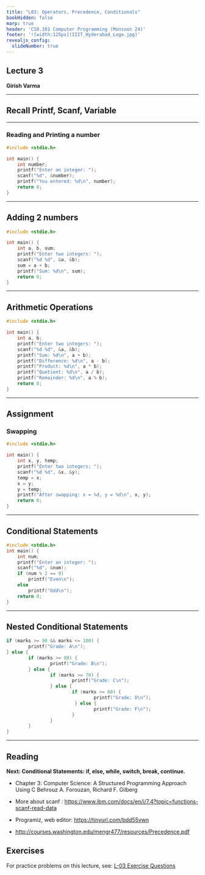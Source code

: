 ```yaml
---
title: "L03: Operators, Precedence, Conditionals"
bookHidden: false
marp: true
header: 'CS0.101 Computer Programming (Monsoon 24)'
footer: '![width:125px](IIIT_Hyderabad_Logo.jpg)'
revealjs_config:
  slideNumber: true
---
```


## Lecture 3
__Girish Varma__
 
---
## Recall Printf, Scanf, Variable

---
### Reading and Printing a number

```c
#include <stdio.h>

int main() {
    int number;
    printf("Enter an integer: ");
    scanf("%d", &number);
    printf("You entered: %d\n", number);
    return 0;
}
```

---
## Adding 2 numbers

```c
#include <stdio.h>

int main() {
    int a, b, sum;
    printf("Enter two integers: ");
    scanf("%d %d", &a, &b);
    sum = a + b;
    printf("Sum: %d\n", sum);
    return 0;
}
```

---
## Arithmetic Operations

```c
#include <stdio.h>

int main() {
    int a, b;
    printf("Enter two integers: ");
    scanf("%d %d", &a, &b);
    printf("Sum: %d\n", a + b);
    printf("Difference: %d\n", a - b);
    printf("Product: %d\n", a * b);
    printf("Quotient: %d\n", a / b);
    printf("Remainder: %d\n", a % b);
    return 0;
}
```
---
## Assignment
### Swapping
```c
#include <stdio.h>

int main() {
    int x, y, temp;
    printf("Enter two integers: ");
    scanf("%d %d", &x, &y);
    temp = x;
    x = y;
    y = temp;
    printf("After swapping: x = %d, y = %d\n", x, y);
    return 0;
}
```

---
## Conditional Statements

```c
#include <stdio.h>
int main() {
    int num;
    printf("Enter an integer: ");
    scanf("%d", &num);
    if (num % 2 == 0)
        printf("Even\n");
    else
        printf("Odd\n");
    return 0;
}
```

---
## Nested Conditional Statements

```c
if (marks >= 90 && marks <= 100) {
        printf("Grade: A\n");
} else {
        if (marks >= 80) {
                printf("Grade: B\n");
        } else {
                if (marks >= 70) {
                        printf("Grade: C\n");
                } else {
                        if (marks >= 60) {
                                printf("Grade: D\n");
                         } else {
                                printf("Grade: F\n");
                        }
                }
        }
}
```


---

## Reading 

**Next: Conditional Statements: if, else, while, switch, break, continue.**

- Chapter 3: Computer Science: A Structured Programming Approach Using C    Behrouz A. Forouzan, Richard F. Gilberg

- More about scanf : https://www.ibm.com/docs/en/i/7.4?topic=functions-scanf-read-data

- Programiz, web editor: https://tinyurl.com/bdd55vwn
- http://courses.washington.edu/mengr477/resources/Precedence.pdf

## Exercises

For practice problems on this lecture, see: [L-03 Exercise Questions](exercises-l03.md)

<!-- Order
spellings
less slides/ -->
